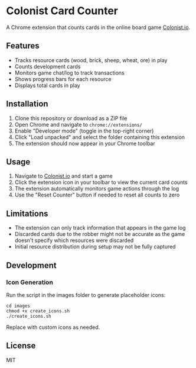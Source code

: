 # Colonist Card Counter

A Chrome extension that counts cards in the online board game [Colonist.io](https://colonist.io/).

## Features

- Tracks resource cards (wood, brick, sheep, wheat, ore) in play
- Counts development cards
- Monitors game chat/log to track transactions
- Shows progress bars for each resource
- Displays total cards in play

## Installation

1. Clone this repository or download as a ZIP file
2. Open Chrome and navigate to `chrome://extensions/`
3. Enable "Developer mode" (toggle in the top-right corner)
4. Click "Load unpacked" and select the folder containing this extension
5. The extension should now appear in your Chrome toolbar

## Usage

1. Navigate to [Colonist.io](https://colonist.io/) and start a game
2. Click the extension icon in your toolbar to view the current card counts
3. The extension automatically monitors game actions through the log
4. Use the "Reset Counter" button if needed to reset all counts to zero

## Limitations

- The extension can only track information that appears in the game log
- Discarded cards due to the robber might not be accurate as the game doesn't specify which resources were discarded
- Initial resource distribution during setup may not be fully captured

## Development

### Icon Generation

Run the script in the images folder to generate placeholder icons:

```
cd images
chmod +x create_icons.sh
./create_icons.sh
```

Replace with custom icons as needed.

## License

MIT
